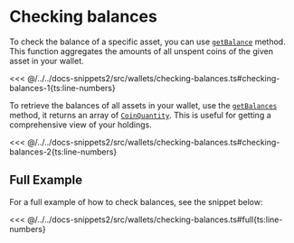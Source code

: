 # Checking balances

To check the balance of a specific asset, you can use [`getBalance`](../../api/Account/Account.md#getbalance) method. This function aggregates the amounts of all unspent coins of the given asset in your wallet.

<<< @/../../docs-snippets2/src/wallets/checking-balances.ts#checking-balances-1{ts:line-numbers}

To retrieve the balances of all assets in your wallet, use the [`getBalances`](../../api/Account/Account.md#getbalances) method, it returns an array of [`CoinQuantity`](../../api/Account/index.md#coinquantity). This is useful for getting a comprehensive view of your holdings.

<<< @/../../docs-snippets2/src/wallets/checking-balances.ts#checking-balances-2{ts:line-numbers}

## Full Example

For a full example of how to check balances, see the snippet below:

<<< @/../../docs-snippets2/src/wallets/checking-balances.ts#full{ts:line-numbers}
